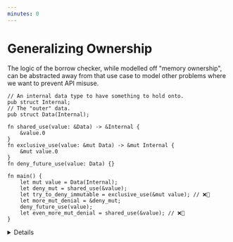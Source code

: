 ```yaml
---
minutes: 0
---
```


# Generalizing Ownership

The logic of the borrow checker, while modelled off "memory ownership", can be
abstracted away from that use case to model other problems where we want to
prevent API misuse.

```rust,editable,compile_fail
// An internal data type to have something to hold onto.
pub struct Internal;
// The "outer" data.
pub struct Data(Internal);

fn shared_use(value: &Data) -> &Internal {
    &value.0
}
fn exclusive_use(value: &mut Data) -> &mut Internal {
    &mut value.0
}
fn deny_future_use(value: Data) {}

fn main() {
    let mut value = Data(Internal);
    let deny_mut = shared_use(&value);
    let try_to_deny_immutable = exclusive_use(&mut value); // ❌🔨
    let more_mut_denial = &deny_mut;
    deny_future_use(value);
    let even_more_mut_denial = shared_use(&value); // ❌🔨
}
```

<details>

- This example re-frames the borrow checker rules away from references and
  towards semantic meaning in non-memory-safety settings. Nothing is being
  mutated, nothing is being sent across threads.

- To use the borrow checker as a problem solving tool, we will need to "forget"
  that the original purpose of it is to prevent mutable aliasing in the context
  of preventing use-after-frees and data races, instead imagining and working within
  situations where the rules are the same but the meaning is slightly different.

- In rust's borrow checker we have access to three different ways of "taking" a
  value:

  <!-- TODO: actually link to the RAII section when it has been merged. -->
  - Owned value `T`. Very permissive case, to the point where mutability can be
    re-set, but demands that nothing else is using it in any context and drops
    the value when scope ends (unless that scope returns this value) (see:
    RAII.)

  - Mutable Reference `&mut T`. While holding onto a mutable reference we can
    still "dispatch" to methods and functions that take an immutable, shared
    reference of the value but only as long as we're not aliasing immutable,
    shared references to related data "after" that dispatch.

  - Shared Reference `&T`. Allows aliasing but prevents mutable access while any
    of these exist. We can't "dispatch" to methods and functions that take
    mutable references when all we have is a shared reference.

- Remember that every `&T` and `&mut T` has an _implicit lifetime._ We get to
  avoid annotating a lot of lifetimes because the rust compiler can infer the
  majority of them. See:
  [Lifetime Elision](../../../lifetimes/lifetime-elision.md).

</details>
